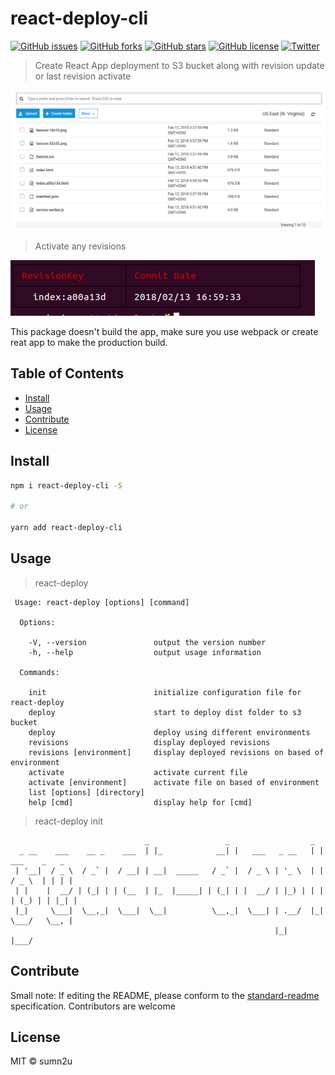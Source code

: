 # react-deploy-cli

[![GitHub issues](https://img.shields.io/github/issues/sumn2u/react-deploy-cli.svg)](https://github.com/sumn2u/react-deploy-cli/issues) [![GitHub forks](https://img.shields.io/github/forks/sumn2u/react-deploy-cli.svg)](https://github.com/sumn2u/react-deploy-cli/network) [![GitHub stars](https://img.shields.io/github/stars/sumn2u/react-deploy-cli.svg)](https://github.com/sumn2u/react-deploy-cli/stargazers) [![GitHub license](https://img.shields.io/github/license/sumn2u/react-deploy-cli.svg)](https://github.com/sumn2u/react-deploy-cli/blob/master/LICENSE) [![Twitter](https://img.shields.io/twitter/url/https/github.com/sumn2u/react-deploy-cli.svg?style=social)](https://twitter.com/intent/tweet?text=Wow:&url=https%3A%2F%2Fgithub.com%2Fsumn2u%2Freact-deploy-cli)

> Create React App deployment to S3 bucket along with revision update or last revision activate

![upload revisions](img/display-revisions.png)

> Activate any revisions

![show revisions](img/showrevisions.png)


This package doesn't build the app, make sure you use webpack or create reat app to make the production build.

## Table of Contents

- [Install](#install)
- [Usage](#usage)
- [Contribute](#contribute)
- [License](#license)

## Install

```sh
npm i react-deploy-cli -S

# or

yarn add react-deploy-cli

```

## Usage
> react-deploy
```
 Usage: react-deploy [options] [command]

  Options:

    -V, --version               output the version number
    -h, --help                  output usage information

  Commands:

    init                        initialize configuration file for react-deploy
    deploy                      start to deploy dist folder to s3 bucket
    deploy                      deploy using different environments
    revisions                   display deployed revisions
    revisions [environment]     display deployed revisions on based of environment
    activate                    activate current file
    activate [environment]      activate file on based of environment
    list [options] [directory]
    help [cmd]                  display help for [cmd]

```

> react-deploy init
```
                              _                 _                  _                 
  _ __    ___    __ _    ___  | |_            __| |   ___   _ __   | |   ___    _   _ 
 | '__|  / _ \  / _` |  / __| | __|  _____   / _` |  / _ \ | '_ \  | |  / _ \  | | | |
 | |    |  __/ | (_| | | (__  | |_  |_____| | (_| | |  __/ | |_) | | | | (_) | | |_| |
 |_|     \___|  \__,_|  \___|  \__|          \__,_|  \___| | .__/  |_|  \___/   \__, |
                                                           |_|                  |___/ 

```


## Contribute



Small note: If editing the README, please conform to the [standard-readme](https://github.com/RichardLitt/standard-readme) specification. Contributors are welcome

## License

MIT © sumn2u